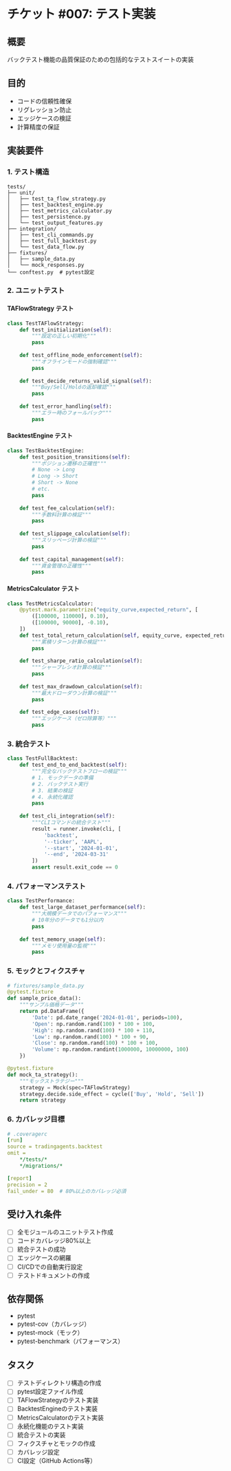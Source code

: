 # チケット #007: テスト実装

## 概要
バックテスト機能の品質保証のための包括的なテストスイートの実装

## 目的
- コードの信頼性確保
- リグレッション防止
- エッジケースの検証
- 計算精度の保証

## 実装要件

### 1. テスト構造

```
tests/
├── unit/
│   ├── test_ta_flow_strategy.py
│   ├── test_backtest_engine.py
│   ├── test_metrics_calculator.py
│   ├── test_persistence.py
│   └── test_output_features.py
├── integration/
│   ├── test_cli_commands.py
│   ├── test_full_backtest.py
│   └── test_data_flow.py
├── fixtures/
│   ├── sample_data.py
│   └── mock_responses.py
└── conftest.py  # pytest設定
```

### 2. ユニットテスト

#### TAFlowStrategy テスト
```python
class TestTAFlowStrategy:
    def test_initialization(self):
        """設定の正しい初期化"""
        pass
    
    def test_offline_mode_enforcement(self):
        """オフラインモードの強制確認"""
        pass
    
    def test_decide_returns_valid_signal(self):
        """Buy/Sell/Holdの返却確認"""
        pass
    
    def test_error_handling(self):
        """エラー時のフォールバック"""
        pass
```

#### BacktestEngine テスト
```python
class TestBacktestEngine:
    def test_position_transitions(self):
        """ポジション遷移の正確性"""
        # None -> Long
        # Long -> Short
        # Short -> None
        # etc.
        pass
    
    def test_fee_calculation(self):
        """手数料計算の検証"""
        pass
    
    def test_slippage_calculation(self):
        """スリッページ計算の検証"""
        pass
    
    def test_capital_management(self):
        """資金管理の正確性"""
        pass
```

#### MetricsCalculator テスト
```python
class TestMetricsCalculator:
    @pytest.mark.parametrize("equity_curve,expected_return", [
        ([100000, 110000], 0.10),
        ([100000, 90000], -0.10),
    ])
    def test_total_return_calculation(self, equity_curve, expected_return):
        """累積リターン計算の検証"""
        pass
    
    def test_sharpe_ratio_calculation(self):
        """シャープレシオ計算の検証"""
        pass
    
    def test_max_drawdown_calculation(self):
        """最大ドローダウン計算の検証"""
        pass
    
    def test_edge_cases(self):
        """エッジケース（ゼロ除算等）"""
        pass
```

### 3. 統合テスト

```python
class TestFullBacktest:
    def test_end_to_end_backtest(self):
        """完全なバックテストフローの検証"""
        # 1. モックデータの準備
        # 2. バックテスト実行
        # 3. 結果の検証
        # 4. 永続化確認
        pass
    
    def test_cli_integration(self):
        """CLIコマンドの統合テスト"""
        result = runner.invoke(cli, [
            'backtest',
            '--ticker', 'AAPL',
            '--start', '2024-01-01',
            '--end', '2024-03-31'
        ])
        assert result.exit_code == 0
```

### 4. パフォーマンステスト

```python
class TestPerformance:
    def test_large_dataset_performance(self):
        """大規模データでのパフォーマンス"""
        # 10年分のデータでも1分以内
        pass
    
    def test_memory_usage(self):
        """メモリ使用量の監視"""
        pass
```

### 5. モックとフィクスチャ

```python
# fixtures/sample_data.py
@pytest.fixture
def sample_price_data():
    """サンプル価格データ"""
    return pd.DataFrame({
        'Date': pd.date_range('2024-01-01', periods=100),
        'Open': np.random.rand(100) * 100 + 100,
        'High': np.random.rand(100) * 100 + 110,
        'Low': np.random.rand(100) * 100 + 90,
        'Close': np.random.rand(100) * 100 + 100,
        'Volume': np.random.randint(1000000, 10000000, 100)
    })

@pytest.fixture
def mock_ta_strategy():
    """モックストラテジー"""
    strategy = Mock(spec=TAFlowStrategy)
    strategy.decide.side_effect = cycle(['Buy', 'Hold', 'Sell'])
    return strategy
```

### 6. カバレッジ目標

```yaml
# .coveragerc
[run]
source = tradingagents.backtest
omit = 
    */tests/*
    */migrations/*

[report]
precision = 2
fail_under = 80  # 80%以上のカバレッジ必須
```

## 受け入れ条件
- [ ] 全モジュールのユニットテスト作成
- [ ] コードカバレッジ80%以上
- [ ] 統合テストの成功
- [ ] エッジケースの網羅
- [ ] CI/CDでの自動実行設定
- [ ] テストドキュメントの作成

## 依存関係
- pytest
- pytest-cov（カバレッジ）
- pytest-mock（モック）
- pytest-benchmark（パフォーマンス）

## タスク
- [ ] テストディレクトリ構造の作成
- [ ] pytest設定ファイル作成
- [ ] TAFlowStrategyのテスト実装
- [ ] BacktestEngineのテスト実装
- [ ] MetricsCalculatorのテスト実装
- [ ] 永続化機能のテスト実装
- [ ] 統合テストの実装
- [ ] フィクスチャとモックの作成
- [ ] カバレッジ設定
- [ ] CI設定（GitHub Actions等）